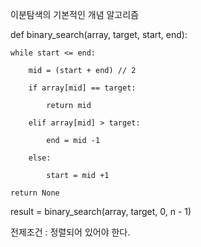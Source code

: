 이분탐색의 기본적인 개념 알고리즘

def binary_search(array, target, start, end):

    while start <= end:
    
        mid = (start + end) // 2
        
        if array[mid] == target:
        
            return mid
            
        elif array[mid] > target:
        
            end = mid -1
            
        else:
        
            start = mid +1
            
    return None
    
result = binary_search(array, target, 0, n - 1)


전제조건 : 정렬되어 있어야 한다.
